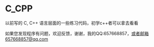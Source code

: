 # C_CPP
以前写的 C, C++ 语言层面的一些练习代码，初学c++者可以拿去看看


如果您发现程序有问题，欢迎反馈，谢谢，我的QQ:657668857，或者邮箱657668857@qq.com
